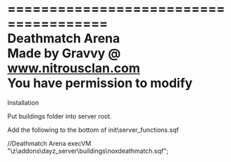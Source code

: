 ======================================  
Deathmatch Arena  
Made by Gravvy @ www.nitrousclan.com  
You have permission to modify  
======================================


Installation

Put buildings folder into server root.

Add the following to the bottom of init\server_functions.sqf

//Deathmatch Arena
execVM "\z\addons\dayz_server\buildings\noxdeathmatch.sqf";
